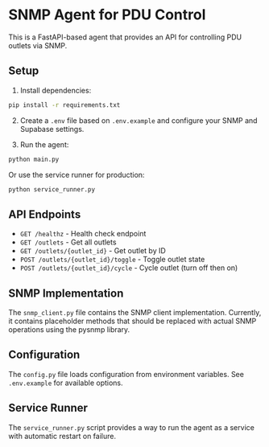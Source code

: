 # SNMP Agent for PDU Control

This is a FastAPI-based agent that provides an API for controlling PDU outlets via SNMP.

## Setup

1. Install dependencies:

```bash
pip install -r requirements.txt
```

2. Create a `.env` file based on `.env.example` and configure your SNMP and Supabase settings.

3. Run the agent:

```bash
python main.py
```

Or use the service runner for production:

```bash
python service_runner.py
```

## API Endpoints

- `GET /healthz` - Health check endpoint
- `GET /outlets` - Get all outlets
- `GET /outlets/{outlet_id}` - Get outlet by ID
- `POST /outlets/{outlet_id}/toggle` - Toggle outlet state
- `POST /outlets/{outlet_id}/cycle` - Cycle outlet (turn off then on)

## SNMP Implementation

The `snmp_client.py` file contains the SNMP client implementation. Currently, it contains placeholder methods that should be replaced with actual SNMP operations using the pysnmp library.

## Configuration

The `config.py` file loads configuration from environment variables. See `.env.example` for available options.

## Service Runner

The `service_runner.py` script provides a way to run the agent as a service with automatic restart on failure.
